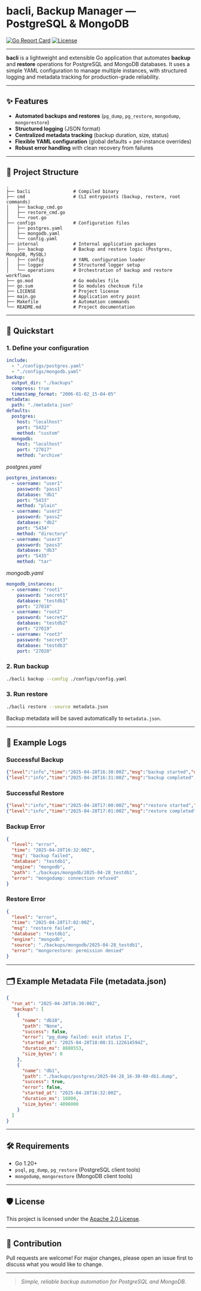# bacli, Backup Manager — PostgreSQL & MongoDB

[![Go Report Card](https://goreportcard.com/badge/github.com/kebairia/backup)](https://goreportcard.com/report/github.com/kebairia/backup)
[![License](https://img.shields.io/badge/License-Apache%202.0-blue.svg)](LICENSE)

---

**bacli** is a lightweight and extensible Go application that automates **backup** and **restore** operations for PostgreSQL and MongoDB databases.
It uses a simple YAML configuration to manage multiple instances, with structured logging and metadata tracking for production-grade reliability.

---

## ✨ Features

- **Automated backups and restores** (`pg_dump`, `pg_restore`, `mongodump`, `mongorestore`)
- **Structured logging** (JSON format)
- **Centralized metadata tracking** (backup duration, size, status)
- **Flexible YAML configuration** (global defaults + per-instance overrides)
- **Robust error handling** with clean recovery from failures

---

## 📂 Project Structure

```plaintext
.
├── bacli                # Compiled binary
├── cmd                  # CLI entrypoints (backup, restore, root commands)
│   ├── backup_cmd.go
│   ├── restore_cmd.go
│   └── root.go
├── configs              # Configuration files
│   ├── postgres.yaml
│   ├── mongodb.yaml
│   └── config.yaml
├── internal             # Internal application packages
│   ├── backup           # Backup and restore logic (Postgres, MongoDB, MySQL)
│   ├── config           # YAML configuration loader
│   ├── logger           # Structured logger setup
│   └── operations       # Orchestration of backup and restore workflows
├── go.mod               # Go modules file
├── go.sum               # Go modules checksum file
├── LICENSE              # Project license
├── main.go              # Application entry point
├── Makefile             # Automation commands
└── README.md            # Project documentation
```

---

## 🚀 Quickstart

### 1. Define your configuration

```yaml
include:
  - "./configs/postgres.yaml"
  - "./configs/mongodb.yaml"
backup:
  output_dir: "./backups"
  compress: true
  timestamp_format: "2006-01-02_15-04-05"
metadata:
  path: "./metadata.json"
defaults:
  postgres:
    host: "localhost"
    port: "5432"
    method: "custom"
  mongodb:
    host: "localhost"
    port: "27017"
    method: "archive"
```

_postgres.yaml_

```yaml
postgres_instances:
  - username: "user1"
    password: "pass1"
    database: "db1"
    port: "5433"
    method: "plain"
  - username: "user2"
    password: "pass2"
    database: "db2"
    port: "5434"
    method: "directory"
  - username: "user3"
    password: "pass3"
    database: "db3"
    port: "5435"
    method: "tar"
```

_mongodb.yaml_

```yaml
mongodb_instances:
  - username: "root1"
    password: "secret1"
    database: "testdb1"
    port: "27018"
  - username: "root2"
    password: "secret2"
    database: "testdb2"
    port: "27019"
  - username: "root3"
    password: "secret3"
    database: "testdb3"
    port: "27020"
```

### 2. Run backup

```bash
./bacli backup --config ./configs/config.yaml
```

### 3. Run restore

```bash
./bacli restore --source metadata.json
```

Backup metadata will be saved automatically to `metadata.json`.

---

## 📜 Example Logs

### Successful Backup

```json
{"level":"info","time":"2025-04-28T16:30:00Z","msg":"backup started","database":"testdb1","engine":"mongodb","path":"./backups/mongodb/2025-04-28_testdb1"}
{"level":"info","time":"2025-04-28T16:31:00Z","msg":"backup completed","database":"testdb1","engine":"mongodb","path":"./backups/mongodb/2025-04-28_testdb1","duration":"15s"}
```

### Successful Restore

```json
{"level":"info","time":"2025-04-28T17:00:00Z","msg":"restore started","database":"testdb1","engine":"mongodb","source":"./backups/mongodb/2025-04-28_testdb1"}
{"level":"info","time":"2025-04-28T17:01:00Z","msg":"restore completed","database":"testdb1","engine":"mongodb","source":"./backups/mongodb/2025-04-28_testdb1","duration":"25s"}
```

### Backup Error

```json
{
  "level": "error",
  "time": "2025-04-28T16:32:00Z",
  "msg": "backup failed",
  "database": "testdb1",
  "engine": "mongodb",
  "path": "./backups/mongodb/2025-04-28_testdb1",
  "error": "mongodump: connection refused"
}
```

### Restore Error

```json
{
  "level": "error",
  "time": "2025-04-28T17:02:00Z",
  "msg": "restore failed",
  "database": "testdb1",
  "engine": "mongodb",
  "source": "./backups/mongodb/2025-04-28_testdb1",
  "error": "mongorestore: permission denied"
}
```

---

## 🗂 Example Metadata File (metadata.json)

```json
{
  "run_at": "2025-04-28T16:30:00Z",
  "backups": [
    {
      "name": "db10",
      "path": "None",
      "success": false,
      "error": "pg_dump failed: exit status 1",
      "started_at": "2025-04-28T18:08:31.122614594Z",
      "duration_ms": 8880553,
      "size_bytes": 0
    },
    {
      "name": "db1",
      "path": "./backups/postgres/2025-04-28_16-30-00-db1.dump",
      "success": true,
      "error": false,
      "started_at": "2025-04-28T16:32:00Z",
      "duration_ms": 18000,
      "size_bytes": 4096000
    }
  ]
}
```

---

## 🛠 Requirements

- Go 1.20+
- `psql`, `pg_dump`, `pg_restore` (PostgreSQL client tools)
- `mongodump`, `mongorestore` (MongoDB client tools)

---

## 🛡 License

This project is licensed under the [Apache 2.0 License](LICENSE).

---

## 📣 Contribution

Pull requests are welcome! For major changes, please open an issue first to discuss what you would like to change.

---

> _Simple, reliable backup automation for PostgreSQL and MongoDB._
